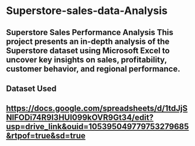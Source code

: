 # Superstore-sales-data-Analysis
## Superstore Sales Performance Analysis This project presents an in-depth analysis of the Superstore dataset using Microsoft Excel to uncover key insights on sales, profitability, customer behavior, and regional performance.

## Dataset Used
## https://docs.google.com/spreadsheets/d/1tdJjSNlFODi74R9I3HUI099kOVR9Gt34/edit?usp=drive_link&ouid=105395049779753279685&rtpof=true&sd=true

